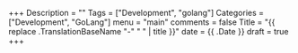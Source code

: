 +++
Description = ""
Tags = ["Development", "golang"]
Categories = ["Development", "GoLang"]
menu = "main"
comments = false
Title = "{{ replace .TranslationBaseName "-" " " | title }}"
date = {{ .Date }}
draft = true
+++
